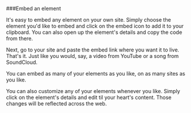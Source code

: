 ###Embed an element

It's easy to embed any element on your own site. Simply choose the element you'd like to embed and click on the embed icon <i class="icon icon-share"></i> to add it to your clipboard. You can also open up the element's details and copy the code from there.

Next, go to your site and paste the embed link where you want it to live. That's it. Just like you would, say, a video from YouTube or a song from SoundCloud.  

You can embed as many of your elements as you like, on as many sites as you like. 

You can also customize any of your elements whenever you like. Simply click on the element's details and edit til your heart's content. Those changes will be reflected across the web. 

